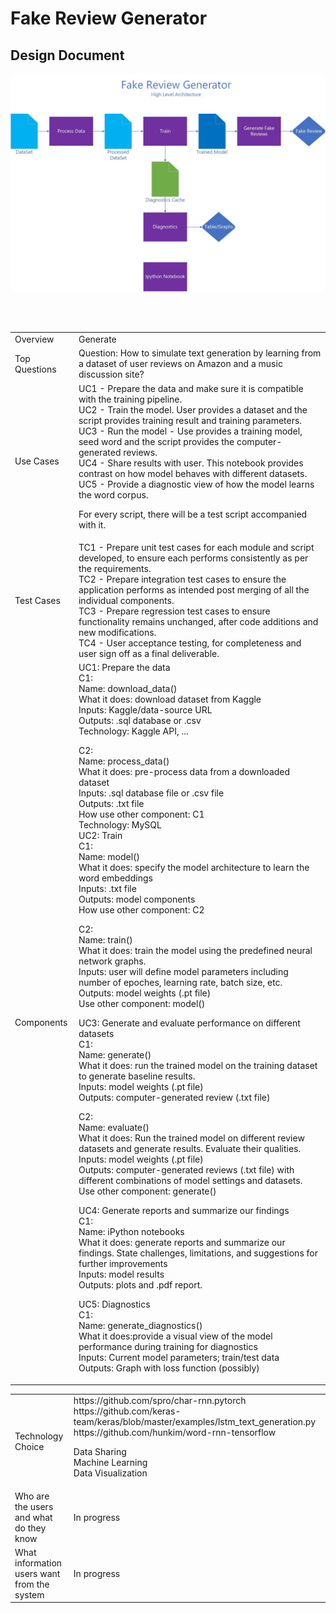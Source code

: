 # Fake Review Generator

## Design Document

<img src="/FakeReviewGeneratorArchitecture.jpg" width="700">

<table>
  <tr>
    <td>Overview</td>
    <td>Generate </td>
  </tr>
  <tr>
    <td>Top Questions</td>
    <td>Question: 
How to simulate text generation by learning from a dataset of user reviews on Amazon and a music discussion site? <br>
</td>
  </tr>
  <tr>
    <td>Use Cases</td>
    <td>
UC1 - Prepare the data and make sure it is compatible with the training pipeline.<br>
UC2 - Train the model. User provides a dataset and the script provides training result and training parameters.<br>
UC3 - Run the model - Use provides a training model, seed word and the script provides the computer-generated reviews.<br>
UC4 - Share results with user. This notebook provides contrast on how model behaves with different datasets.<br>
UC5 - Provide a diagnostic view of how the model learns the word corpus.<br>

For every script, there will be a test script accompanied with it.</td>
  </tr>
  <tr>
    <td>Test Cases</td>
    <td>
TC1 - Prepare unit test cases for each module and script developed, to ensure each performs consistently as per the requirements. <br>
TC2 - Prepare integration test cases to ensure the application performs as intended post merging of all the individual components. <br>
TC3 - Prepare regression test cases to ensure functionality remains unchanged, after code additions and new modifications.<br>
TC4 - User acceptance testing, for completeness and user sign off as a final deliverable.</td> <br>
  </tr>
  <tr>
    <td>Components</td>
    <td>
UC1: Prepare the data <br>
C1: <br>
Name: download_data() <br>
What it does: download dataset from Kaggle <br>
Inputs: Kaggle/data-source URL <br>
Outputs: .sql database or .csv <br>
Technology: Kaggle API, ... <br>

C2: <br>
Name: process_data() <br>
What it does: pre-process data from a downloaded dataset <br>
Inputs: .sql database file or .csv file <br>
Outputs: .txt file <br>
How use other component: C1 <br>
Technology: MySQL <br>
UC2: Train <br>
C1: <br>
Name: model() <br>
What it does: specify the model architecture to learn the word embeddings <br>
Inputs: .txt file <br>
Outputs: model components <br>
How use other component: C2 <br>

C2: <br>
Name: train() <br>
What it does: train the model using the predefined neural network graphs. <br>
Inputs: user will define model parameters including number of epoches, learning rate, batch size, etc. <br>
Outputs: model weights (.pt file) <br>
Use other component: model() <br>

UC3: Generate and evaluate performance on different datasets <br>
C1: <br>
Name: generate() <br>
What it does: run the trained model on the training dataset to generate baseline results. <br>
Inputs: model weights (.pt file) <br>
Outputs: computer-generated review (.txt file) <br>

C2: <br>
Name: evaluate() <br>
What it does: Run the trained model on different review datasets and generate results. Evaluate their qualities.<br>
Inputs: model weights (.pt file) <br>
Outputs: computer-generated reviews (.txt file) with different combinations of model settings and datasets. <br>
Use other component: generate() <br>

UC4: Generate reports and summarize our findings <br>
C1: <br>
Name: iPython notebooks <br>
What it does: generate reports and summarize our findings. State challenges, limitations, and suggestions for further improvements <br>
Inputs: model results <br>
Outputs: plots and .pdf report. <br>

UC5: Diagnostics  <br>
C1: <br>
Name: generate_diagnostics() <br>
What it does:provide a visual view of the model performance during training for diagnostics <br>
Inputs: Current model parameters; train/test data <br>
Outputs: Graph with loss function (possibly)</td> <br>
  </tr>
</table>


<table>
  <tr>
    <td>Technology Choice</td>
    <td>https://github.com/spro/char-rnn.pytorch <Toan>
https://github.com/keras-team/keras/blob/master/examples/lstm_text_generation.py <Amitabh>
https://github.com/hunkim/word-rnn-tensorflow <Gautam>

Data Sharing <br>
Machine Learning <br>
Data Visualization <br>
</td>
  </tr>
  <tr>
    <td>Who are the users and what do they know</td>
    <td>In progress</td>
  </tr>
  <tr>
    <td>What information users want from the system</td>
    <td>In progress</td>
  </tr>
</table>


